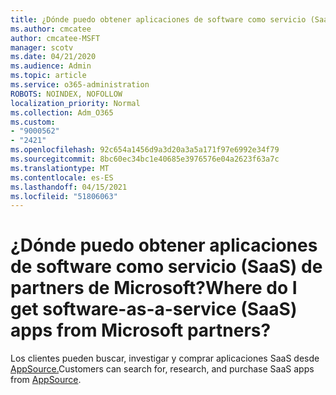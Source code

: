 ```yaml
---
title: ¿Dónde puedo obtener aplicaciones de software como servicio (SaaS)
ms.author: cmcatee
author: cmcatee-MSFT
manager: scotv
ms.date: 04/21/2020
ms.audience: Admin
ms.topic: article
ms.service: o365-administration
ROBOTS: NOINDEX, NOFOLLOW
localization_priority: Normal
ms.collection: Adm_O365
ms.custom:
- "9000562"
- "2421"
ms.openlocfilehash: 92c654a1456d9a3d20a3a5a171f97e6992e34f79
ms.sourcegitcommit: 8bc60ec34bc1e40685e3976576e04a2623f63a7c
ms.translationtype: MT
ms.contentlocale: es-ES
ms.lasthandoff: 04/15/2021
ms.locfileid: "51806063"
---
```

# <a name="where-do-i-get-software-as-a-service-saas-apps-from-microsoft-partners"></a><span data-ttu-id="f1f70-102">¿Dónde puedo obtener aplicaciones de software como servicio (SaaS) de partners de Microsoft?</span><span class="sxs-lookup"><span data-stu-id="f1f70-102">Where do I get software-as-a-service (SaaS) apps from Microsoft partners?</span></span>

<span data-ttu-id="f1f70-103">Los clientes pueden buscar, investigar y comprar aplicaciones SaaS desde [AppSource.](https://appsource.microsoft.com)</span><span class="sxs-lookup"><span data-stu-id="f1f70-103">Customers can search for, research, and purchase SaaS apps from [AppSource](https://appsource.microsoft.com).</span></span>
